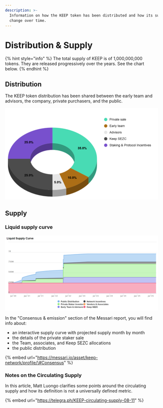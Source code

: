 ```yaml
---
description: >-
  Information on how the KEEP token has been distributed and how its supply will
  change over time.
---
```


# Distribution & Supply

{% hint style="info" %}
The total supply of KEEP is of 1,000,000,000 tokens. They are released progressively over the years. See the chart below.
{% endhint %}

## Distribution

The KEEP token distribution has been shared between the early team and advisors, the company, private purchasers, and the public.





![Token supply distribution \(https://blog.keep.network/transparency-at-keep-c7f4a0be3603\)](../.gitbook/assets/image%20%288%29.png)

## Supply

### Liquid supply curve

![The Liquidity supply from the Messari report \(https://messari.io/asset/keep-network/profile\)](../.gitbook/assets/image%20%2812%29.png)

In the "Consensus & emission" section of the Messari report, you will find info about:

* an interactive supply curve with projected supply month by month
* the details of the private staker sale
* the Team, associates, and Keep SEZC allocations
* the public distribution

{% embed url="https://messari.io/asset/keep-network/profile/\#Consensus" %}

### Notes on the Circulating Supply

In this article, Matt Luongo clarifies some points around the circulating supply and how its definition is not a universally defined metric.

{% embed url="https://telegra.ph/KEEP-circulating-supply-08-11" %}

